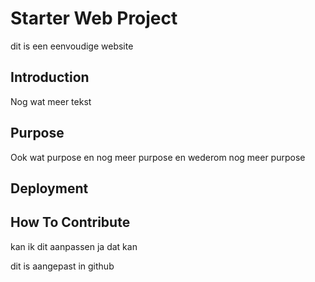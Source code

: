 # Starter Web Project

dit is een eenvoudige website

## Introduction

Nog wat meer tekst

## Purpose

Ook wat purpose
en nog meer purpose
en wederom nog meer purpose

## Deployment

## How To Contribute
kan ik dit aanpassen
ja dat kan

dit is aangepast in github

